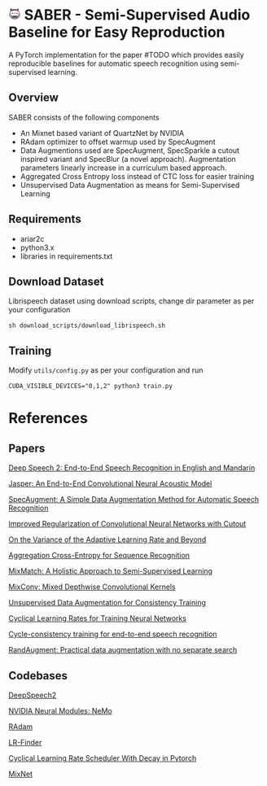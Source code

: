 ![alt text](icons/character+fat+game+hero+inkcontober+movie+icon-1320183878106104615_24.png) SABER - Semi-Supervised Audio Baseline for Easy Reproduction
=====
A PyTorch implementation for the paper #TODO which provides easily reproducible baselines for automatic speech recognition using semi-supervised learning.

## Overview
SABER consists of the following components

* An Mixnet based variant of QuartzNet by NVIDIA
* RAdam optimizer to offset warmup used by SpecAugment
* Data Augmentions used are SpecAugment, SpecSparkle a cutout inspired variant and SpecBlur (a novel approach). Augmentation parameters linearly increase in a curriculum based approach.
* Aggregated Cross Entropy loss instead of CTC loss for easier training
* Unsupervised Data Augmentation as means for Semi-Supervised Learning

## Requirements

* ariar2c
* python3.x
* libraries in requirements.txt

## Download Dataset

Librispeech dataset using download scripts, change dir parameter as per your configuration
```
sh download_scripts/download_librispeech.sh
```

## Training
Modify `utils/config.py` as per your configuration and run
```
CUDA_VISIBLE_DEVICES="0,1,2" python3 train.py
```


References
==========

## Papers

[Deep Speech 2: End-to-End Speech Recognition in English and Mandarin](https://arxiv.org/abs/1512.02595)

[Jasper: An End-to-End Convolutional Neural Acoustic Model](https://arxiv.org/abs/1904.03288)

[SpecAugment: A Simple Data Augmentation Method for Automatic Speech Recognition](https://arxiv.org/pdf/1904.08779.pdf)

[Improved Regularization of Convolutional Neural Networks with Cutout](https://arxiv.org/abs/1708.04552)

[On the Variance of the Adaptive Learning Rate and Beyond](https://arxiv.org/abs/1908.03265)

[Aggregation Cross-Entropy for Sequence Recognition](https://arxiv.org/abs/1904.08364)

[MixMatch: A Holistic Approach to Semi-Supervised Learning](https://arxiv.org/abs/1905.02249)

[MixConv: Mixed Depthwise Convolutional Kernels](https://arxiv.org/abs/1907.09595)

[Unsupervised Data Augmentation for Consistency Training](https://arxiv.org/abs/1904.12848)

[Cyclical Learning Rates for Training Neural Networks](https://arxiv.org/pdf/1506.01186.pdf)

[Cycle-consistency training for end-to-end speech recognition](https://arxiv.org/abs/1811.01690)

[RandAugment: Practical data augmentation with no separate search](https://arxiv.org/abs/1909.13719)

## Codebases

[DeepSpeech2](https://github.com/PaddlePaddle/DeepSpeech)

[NVIDIA Neural Modules: NeMo](https://github.com/NVIDIA/NeMo)

[RAdam](https://github.com/LiyuanLucasLiu/RAdam)

[LR-Finder](https://github.com/davidtvs/pytorch-lr-finder)

[Cyclical Learning Rate Scheduler With Decay in Pytorch](https://github.com/bluesky314/Cyclical_LR_Scheduler_With_Decay_Pytorch)

[MixNet](https://github.com/romulus0914/MixNet-Pytorch)